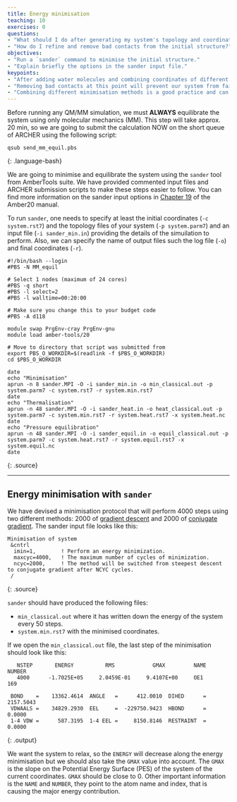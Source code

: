 ```yaml
---
title: Energy minimisation
teaching: 10
exercises: 0
questions:
- "What should I do after generating my system's topology and coordinates?"
- "How do I refine and remove bad contacts from the initial structure?" 
objectives:
- "Run a `sander` command to minimise the initial structure."
- "Explain briefly the options in the sander input file."
keypoints:
- "After adding water molecules and combining coordinates of different system elements we have to minimise the system to fix any bad contacts (LEap had warned us already of some bad contacts in the structure)." 
- "Removing bad contacts at this point will prevent our system from failing catastrophically later down the line."
- "Combining different minimisation methods is a good practice and can help to avoid getting stuck into a local minima."
--- 
```


Before running any QM/MM simulation, we must **ALWAYS** equilibrate the system using only molecular mechanics (MM). This step will take approx. 20 min, so we are going to submit the calculation NOW on the short queue of ARCHER using the following script:

~~~
qsub send_mm_equil.pbs
~~~
{: .language-bash}

We are going to minimise and equilibrate the system using the `sander` tool from AmberTools suite. We have provided commented input files and ARCHER submission scripts to make these steps easier to follow. You can find more information on the sander input options in [Chapter 19](https://ambermd.org/doc12/Amber20.pdf) of the Amber20 manual.

To run `sander`, one needs to specify at least the initial coordinates (`-c system.rst7`) and the topology files of your system (`-p system.parm7`) and an input file (`-i sander_min.in`) providing the details of the simuilation to perform. Also, we can specify the name of output files such the log file (`-o`) and final coordinates (`-r`). 

~~~
#!/bin/bash --login
#PBS -N MM_equil

# Select 1 nodes (maximum of 24 cores)
#PBS -q short
#PBS -l select=2
#PBS -l walltime=00:20:00

# Make sure you change this to your budget code
#PBS -A d118

module swap PrgEnv-cray PrgEnv-gnu
module load amber-tools/20

# Move to directory that script was submitted from
export PBS_O_WORKDIR=$(readlink -f $PBS_O_WORKDIR)
cd $PBS_O_WORKDIR

date
echo "Minimisation"
aprun -n 8 sander.MPI -O -i sander_min.in -o min_classical.out -p system.parm7 -c system.rst7 -r system.min.rst7
date
echo "Thermalisation"
aprun -n 48 sander.MPI -O -i sander_heat.in -o heat_classical.out -p system.parm7 -c system.min.rst7 -r system.heat.rst7 -x system.heat.nc
date
echo "Pressure equilibration"
aprun -n 48 sander.MPI -O -i sander_equil.in -o equil_classical.out -p system.parm7 -c system.heat.rst7 -r system.equil.rst7 -x system.equil.nc
date
~~~
{: .source}

***

## Energy minimisation with `sander`

We have devised a minimisation protocol that will perform 4000 steps using two different methods: 2000 of [gradient descent](https://en.wikipedia.org/wiki/Gradient_descent) and 2000 of [conjugate gradient](https://en.wikipedia.org/wiki/Conjugate_gradient_method). The sander input file looks like this:

~~~
Minimisation of system 
 &cntrl
  imin=1,        ! Perform an energy minimization.
  maxcyc=4000,   ! The maximum number of cycles of minimization. 
  ncyc=2000,     ! The method will be switched from steepest descent to conjugate gradient after NCYC cycles.
 /
~~~
{: .source}

`sander` should have produced the following files: 
- `min_classical.out` where it has written down the energy of the system every 50 steps.
- `system.min.rst7` with the minimised coordinates. 

If we open the `min_classical.out` file, the last step of the minimisation should look like this:

~~~
   NSTEP       ENERGY          RMS            GMAX         NAME    NUMBER
   4000      -1.7025E+05     2.0459E-01     9.4107E+00     OE1       169

 BOND    =    13362.4614  ANGLE   =      412.0010  DIHED      =     2157.5043
 VDWAALS =    34829.2930  EEL     =  -229750.9423  HBOND      =        0.0000
 1-4 VDW =      587.3195  1-4 EEL =     8150.8146  RESTRAINT  =        0.0000
~~~
{: .output}

We want the system to relax, so the `ENERGY` will decrease along the energy minimisation but we should also take the `GMAX` value into account. The `GMAX` is the slope on the Potential Energy Surface (PES) of the system of the current coordinates. `GMAX` should be close to 0. Other important information is the `NAME` and `NUMBER`, they point to the atom name and index, that is causing the major energy contribution.  

